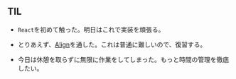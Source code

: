 ## TIL

* `React`を初めて触った。明日はこれで実装を頑張る。

* とりあえず、[Align](https://atcoder.jp/contests/tenka1-2018-beginner/tasks/tenka1_2018_c)を通した。これは普通に難しいので、復習する。

* 今日は休憩を取らずに無限に作業をしてしまった。もっと時間の管理を徹底したい。